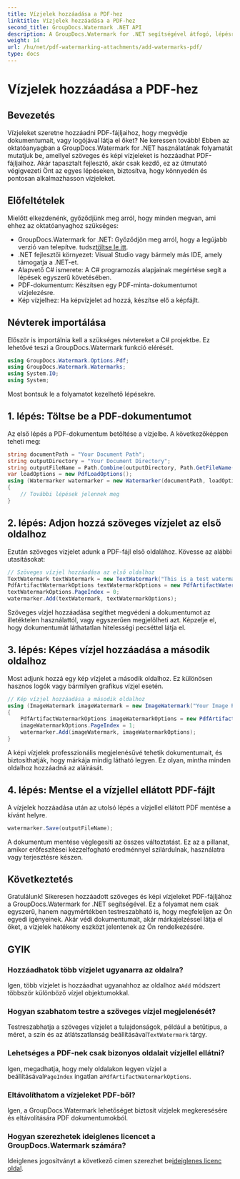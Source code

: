 ```yaml
---
title: Vízjelek hozzáadása a PDF-hez
linktitle: Vízjelek hozzáadása a PDF-hez
second_title: GroupDocs.Watermark .NET API
description: A GroupDocs.Watermark for .NET segítségével átfogó, lépésről lépésre szóló útmutatónkkal megtudhatja, hogyan adhat hozzá szöveges és képi vízjeleket PDF-fájljaihoz.
weight: 14
url: /hu/net/pdf-watermarking-attachments/add-watermarks-pdf/
type: docs
---
```

# Vízjelek hozzáadása a PDF-hez

## Bevezetés
Vízjeleket szeretne hozzáadni PDF-fájljaihoz, hogy megvédje dokumentumait, vagy logójával látja el őket? Ne keressen tovább! Ebben az oktatóanyagban a GroupDocs.Watermark for .NET használatának folyamatát mutatjuk be, amellyel szöveges és képi vízjeleket is hozzáadhat PDF-fájljaihoz. Akár tapasztalt fejlesztő, akár csak kezdő, ez az útmutató végigvezeti Önt az egyes lépéseken, biztosítva, hogy könnyedén és pontosan alkalmazhasson vízjeleket.
## Előfeltételek
Mielőtt elkezdenénk, győződjünk meg arról, hogy minden megvan, ami ehhez az oktatóanyaghoz szükséges:
-  GroupDocs.Watermark for .NET: Győződjön meg arról, hogy a legújabb verzió van telepítve. tudsz[töltse le itt](https://releases.groupdocs.com/Watermark/net/).
- .NET fejlesztői környezet: Visual Studio vagy bármely más IDE, amely támogatja a .NET-et.
- Alapvető C# ismerete: A C# programozás alapjainak megértése segít a lépések egyszerű követésében.
- PDF-dokumentum: Készítsen egy PDF-minta-dokumentumot vízjelezésre.
- Kép vízjelhez: Ha képvízjelet ad hozzá, készítse elő a képfájlt.
## Névterek importálása
Először is importálnia kell a szükséges névtereket a C# projektbe. Ez lehetővé teszi a GroupDocs.Watermark funkció elérését.
```csharp
using GroupDocs.Watermark.Options.Pdf;
using GroupDocs.Watermark.Watermarks;
using System.IO;
using System;
```
Most bontsuk le a folyamatot kezelhető lépésekre.
## 1. lépés: Töltse be a PDF-dokumentumot
Az első lépés a PDF-dokumentum betöltése a vízjelbe. A következőképpen teheti meg:
```csharp
string documentPath = "Your Document Path";
string outputDirectory = "Your Document Directory";
string outputFileName = Path.Combine(outputDirectory, Path.GetFileName(documentPath));
var loadOptions = new PdfLoadOptions();
using (Watermarker watermarker = new Watermarker(documentPath, loadOptions))
{
    // További lépések jelennek meg
}
```
## 2. lépés: Adjon hozzá szöveges vízjelet az első oldalhoz
Ezután szöveges vízjelet adunk a PDF-fájl első oldalához. Kövesse az alábbi utasításokat:
```csharp
// Szöveges vízjel hozzáadása az első oldalhoz
TextWatermark textWatermark = new TextWatermark("This is a test watermark", new Font("Arial", 8));
PdfArtifactWatermarkOptions textWatermarkOptions = new PdfArtifactWatermarkOptions();
textWatermarkOptions.PageIndex = 0;
watermarker.Add(textWatermark, textWatermarkOptions);
```

Szöveges vízjel hozzáadása segíthet megvédeni a dokumentumot az illetéktelen használattól, vagy egyszerűen megjelölheti azt. Képzelje el, hogy dokumentumát láthatatlan hitelességi pecséttel látja el.
## 3. lépés: Képes vízjel hozzáadása a második oldalhoz
Most adjunk hozzá egy kép vízjelet a második oldalhoz. Ez különösen hasznos logók vagy bármilyen grafikus vízjel esetén.
```csharp
// Kép vízjel hozzáadása a második oldalhoz
using (ImageWatermark imageWatermark = new ImageWatermark("Your Image Path"))
{
    PdfArtifactWatermarkOptions imageWatermarkOptions = new PdfArtifactWatermarkOptions();
    imageWatermarkOptions.PageIndex = 1;
    watermarker.Add(imageWatermark, imageWatermarkOptions);
}
```

A képi vízjelek professzionális megjelenésűvé tehetik dokumentumait, és biztosíthatják, hogy márkája mindig látható legyen. Ez olyan, mintha minden oldalhoz hozzáadná az aláírását.
## 4. lépés: Mentse el a vízjellel ellátott PDF-fájlt
A vízjelek hozzáadása után az utolsó lépés a vízjellel ellátott PDF mentése a kívánt helyre.
```csharp
watermarker.Save(outputFileName);
```
A dokumentum mentése véglegesíti az összes változtatást. Ez az a pillanat, amikor erőfeszítései kézzelfogható eredménnyel szilárdulnak, használatra vagy terjesztésre készen.
## Következtetés
Gratulálunk! Sikeresen hozzáadott szöveges és képi vízjeleket PDF-fájljához a GroupDocs.Watermark for .NET segítségével. Ez a folyamat nem csak egyszerű, hanem nagymértékben testreszabható is, hogy megfeleljen az Ön egyedi igényeinek. Akár védi dokumentumait, akár márkajelzéssel látja el őket, a vízjelek hatékony eszközt jelentenek az Ön rendelkezésére.
## GYIK
### Hozzáadhatok több vízjelet ugyanarra az oldalra?
 Igen, több vízjelet is hozzáadhat ugyanahhoz az oldalhoz a`Add` módszert többször különböző vízjel objektumokkal.
### Hogyan szabhatom testre a szöveges vízjel megjelenését?
 Testreszabhatja a szöveges vízjelet a tulajdonságok, például a betűtípus, a méret, a szín és az átlátszatlanság beállításával`TextWatermark` tárgy.
### Lehetséges a PDF-nek csak bizonyos oldalait vízjellel ellátni?
 Igen, megadhatja, hogy mely oldalakon legyen vízjel a beállításával`PageIndex` ingatlan a`PdfArtifactWatermarkOptions`.
### Eltávolíthatom a vízjeleket PDF-ből?
Igen, a GroupDocs.Watermark lehetőséget biztosít vízjelek megkeresésére és eltávolítására PDF dokumentumokból.
### Hogyan szerezhetek ideiglenes licencet a GroupDocs.Watermark számára?
Ideiglenes jogosítványt a következő címen szerezhet be[ideiglenes licenc oldal](https://purchase.groupdocs.com/temporary-license/).